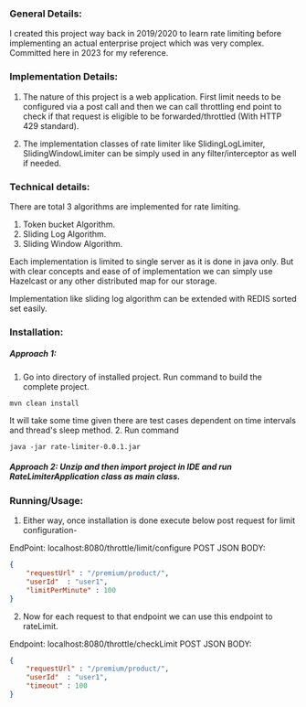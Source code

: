### General Details:

I created this project way back in 2019/2020 to learn rate limiting before implementing an actual enterprise project which was very complex.
Committed here in 2023 for my reference.

### Implementation Details:

1. The nature of this project is a web application. First limit needs to be configured 
   via a post call and then we can call throttling end point to check if that request is eligible to 
   be forwarded/throttled (With HTTP 429 standard).

2. The implementation classes of rate limiter like SlidingLogLimiter, SlidingWindowLimiter can be simply used in any filter/interceptor as well if needed.

### Technical details:

There are total 3 algorithms are implemented for rate limiting.

1. Token bucket Algorithm.
2. Sliding Log Algorithm.
3. Sliding Window Algorithm.

Each implementation is limited to single server as it is done in java only. But with clear concepts and ease of 
of implementation we can simply use Hazelcast or any other distributed map for our storage.

Implementation like sliding log algorithm can be extended with REDIS sorted set easily.

### Installation: 

##### Approach 1:
1. Go into directory of installed project. Run command to build the complete project.

```shell
mvn clean install 
```
It will take some time given there are test cases dependent on time intervals and thread's sleep method.
2. Run command
```shell
java -jar rate-limiter-0.0.1.jar
``` 

##### Approach 2: Unzip and then import project in IDE and run RateLimiterApplication class as main class.




### Running/Usage:

1. Either way, once installation is done execute below post request for limit configuration-

EndPoint: localhost:8080/throttle/limit/configure
POST JSON BODY:

```json
{
    "requestUrl" : "/premium/product/",
    "userId"  : "user1",
    "limitPerMinute" : 100
}
```

2. Now for each request to that endpoint we can use this endpoint to rateLimit.

Endpoint: localhost:8080/throttle/checkLimit
POST JSON BODY:

```json
{
    "requestUrl" : "/premium/product/",
    "userId"  : "user1",
    "timeout" : 100
}
```
